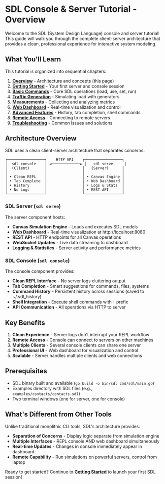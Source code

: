 # SDL Console & Server Tutorial - Overview

Welcome to the SDL (System Design Language) console and server tutorial! This guide will walk you through the complete client-server architecture that provides a clean, professional experience for interactive system modeling.

## What You'll Learn

This tutorial is organized into sequential chapters:

1. **[Overview](01-OVERVIEW.md)** - Architecture and concepts (this page)
2. **[Getting Started](02-GETTING-STARTED.md)** - Your first server and console session
3. **[Basic Commands](03-BASIC-COMMANDS.md)** - Core SDL operations (load, use, set, run)
4. **[Traffic Generation](04-TRAFFIC-GENERATION.md)** - Simulating load with generators
5. **[Measurements](05-MEASUREMENTS.md)** - Collecting and analyzing metrics
6. **[Web Dashboard](06-WEB-DASHBOARD.md)** - Real-time visualization and control
7. **[Advanced Features](07-ADVANCED-FEATURES.md)** - History, tab completion, shell commands
8. **[Remote Access](08-REMOTE-ACCESS.md)** - Connecting to remote servers
9. **[Troubleshooting](09-TROUBLESHOOTING.md)** - Common issues and solutions

## Architecture Overview

SDL uses a clean client-server architecture that separates concerns:

```
┌─────────────────┐    HTTP API    ┌─────────────────┐
│  sdl console    │ ◄─────────────► │   sdl serve     │
│  (Client)       │                │   (Server)      │
│                 │                │                 │
│ • Clean REPL    │                │ • Canvas Engine │
│ • Tab Complete  │                │ • Web Dashboard │
│ • History       │                │ • Logs & Stats  │
│ • No Logs       │                │ • REST API      │
└─────────────────┘                └─────────────────┘
```

### SDL Server (`sdl serve`)
The server component hosts:
- **Canvas Simulation Engine** - Loads and executes SDL models
- **Web Dashboard** - Real-time visualization at http://localhost:8080
- **REST API** - HTTP endpoints for all Canvas operations
- **WebSocket Updates** - Live data streaming to dashboard
- **Logging & Statistics** - Server activity and performance metrics

### SDL Console (`sdl console`)
The console component provides:
- **Clean REPL Interface** - No server logs cluttering output
- **Tab Completion** - Smart suggestions for commands, files, systems
- **Command History** - Persistent history across sessions (saved to ~/.sdl_history)
- **Shell Integration** - Execute shell commands with `!` prefix
- **API Communication** - All operations via HTTP to server

## Key Benefits

1. **Clean Experience** - Server logs don't interrupt your REPL workflow
2. **Remote Access** - Console can connect to servers on other machines
3. **Multiple Clients** - Several console clients can share one server
4. **Professional UI** - Web dashboard for visualization and control
5. **Scalable** - Server handles multiple clients and web connections

## Prerequisites

- SDL binary built and available (`go build -o bin/sdl cmd/sdl/main.go`)
- Examples directory with SDL files (e.g., `examples/contacts/contacts.sdl`)
- Two terminal windows (one for server, one for console)

## What's Different from Other Tools

Unlike traditional monolithic CLI tools, SDL's architecture provides:
- **Separation of Concerns** - Display logic separate from simulation engine
- **Multiple Interfaces** - REPL console AND web dashboard simultaneously
- **Real-time Updates** - Changes in console immediately appear in dashboard
- **Remote Capability** - Run simulations on powerful servers, control from laptop

Ready to get started? Continue to **[Getting Started](02-GETTING-STARTED.md)** to launch your first SDL session!
